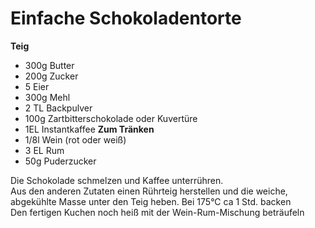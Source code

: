 Einfache Schokoladentorte
==========================
__Teig__
* 300g Butter
* 200g Zucker
* 5 Eier
* 300g Mehl
* 2 TL Backpulver
* 100g Zartbitterschokolade oder Kuvertüre
* 1EL Instantkaffee
__Zum Tränken__
* 1/8l Wein (rot oder weiß)
* 3 EL Rum
* 50g Puderzucker

Die Schokolade schmelzen und Kaffee unterrühren.   
Aus den anderen Zutaten einen Rührteig herstellen und die weiche, abgekühlte Masse unter den Teig heben. Bei 175°C ca 1 Std. backen  
Den fertigen Kuchen noch heiß mit der Wein-Rum-Mischung beträufeln